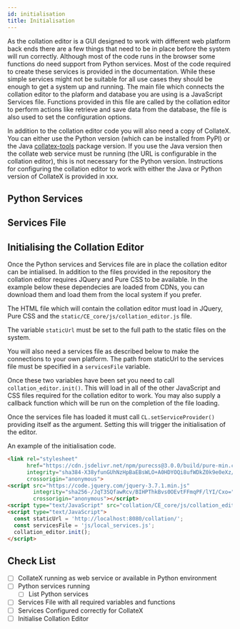 ```yaml
---
id: initialisation
title: Initialisation
---
```


As the collation editor is a GUI designed to work with different web platform back ends there are a few things that need
to be in place before the system will run correctly. Although most of the code runs in the browser some functions do need
support from Python services. Most of the code required to create these services is provided in the documentation. While
these simple services might not be suitable for all use cases they should be enough to get a system up and running. The
main file which connects the collation editor to the plaform and database you are using is a JavaScript Services file.
Functions provided in this file are called by the collation editor to perform actions like retrieve and save data from
the database, the file is also used to set the configuration options.

In addition to the collation editor code you will also need a copy of CollateX. You can either use the Python version
(which can be installed from PyPI) or the Java [collatex-tools](https://collatex.net/download/) package version. If you
use the Java version then the collate web service must be running (the URL is configurable in the collation editor),
this is not necessary for the Python version. Instructions for configuring the collation editor to work with either the
Java or Python version of CollateX is provided in xxx.

## Python Services


## Services File


## Initialising the Collation Editor

Once the Python services and Services file are in place the collation editor can be intialised. In addition to the files
provided in the repository the collation editor requires JQuery and Pure CSS to be available. In the example below these
dependecies are loaded from CDNs, you can download them and load them from the local system if you prefer.

The HTML file which will contain the collation editor must load in JQuery, Pure CSS and the
```static/CE_core/js/collation_editor.js``` file.

The variable ```staticUrl``` must be set to the full path to the static files on the system.

You will also need a services file as described below to make the connections to your own platform. The path from
staticUrl to the services file must be specified in a ```servicesFile``` variable.

Once these two variables have been set you need to call ```collation_editor.init()```. This will load in all of the
other JavaScript and CSS files required for the collation editor to work. You may also supply a callback function which
will be run on the completion of the file loading.

Once the services file has loaded it must call ```CL.setServiceProvider()``` providing itself as the argument. Setting
this will trigger the initialisation of the editor.

An example of the initialisation code.

```html
<link rel="stylesheet" 
      href="https://cdn.jsdelivr.net/npm/purecss@3.0.0/build/pure-min.css" 
      integrity="sha384-X38yfunGUhNzHpBaEBsWLO+A0HDYOQi8ufWDkZ0k9e0eXz/tH3II7uKZ9msv++Ls"
      crossorigin="anonymous">
<script src="https://code.jquery.com/jquery-3.7.1.min.js"
        integrity="sha256-/JqT3SQfawRcv/BIHPThkBvs0OEvtFFmqPF/lYI/Cxo="
        crossorigin="anonymous"></script>
<script type="text/JavaScript" src="collation/CE_core/js/collation_editor.js"></script>
<script type="text/JavaScript">
  const staticUrl = 'http://localhost:8080/collation/';
  const servicesFile = 'js/local_services.js';
  collation_editor.init();
</script>
```

## Check List

+ [ ] CollateX running as web service or available in Python environment
+ [ ] Python services running
  + [ ] List Python services
+ [ ] Services File with all required variables and functions
+ [ ] Services Configured correctly for CollateX
+ [ ] Initialise Collation Editor
